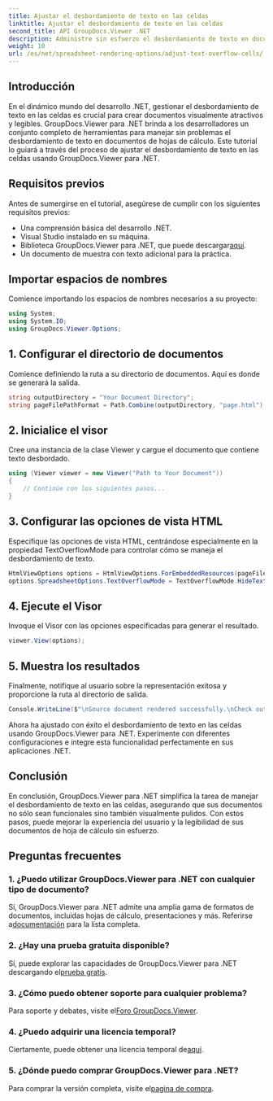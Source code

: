 ```yaml
---
title: Ajustar el desbordamiento de texto en las celdas
linktitle: Ajustar el desbordamiento de texto en las celdas
second_title: API GroupDocs.Viewer .NET
description: Administre sin esfuerzo el desbordamiento de texto en documentos .NET con GroupDocs.Viewer. Mejore la legibilidad y la experiencia del usuario. Descargue su prueba gratuita ahora.
weight: 10
url: /es/net/spreadsheet-rendering-options/adjust-text-overflow-cells/
---
```

## Introducción
En el dinámico mundo del desarrollo .NET, gestionar el desbordamiento de texto en las celdas es crucial para crear documentos visualmente atractivos y legibles. GroupDocs.Viewer para .NET brinda a los desarrolladores un conjunto completo de herramientas para manejar sin problemas el desbordamiento de texto en documentos de hojas de cálculo. Este tutorial lo guiará a través del proceso de ajustar el desbordamiento de texto en las celdas usando GroupDocs.Viewer para .NET.
## Requisitos previos
Antes de sumergirse en el tutorial, asegúrese de cumplir con los siguientes requisitos previos:
- Una comprensión básica del desarrollo .NET.
- Visual Studio instalado en su máquina.
- Biblioteca GroupDocs.Viewer para .NET, que puede descargar[aquí](https://releases.groupdocs.com/viewer/net/).
- Un documento de muestra con texto adicional para la práctica.
## Importar espacios de nombres
Comience importando los espacios de nombres necesarios a su proyecto:
```csharp
using System;
using System.IO;
using GroupDocs.Viewer.Options;
```
## 1. Configurar el directorio de documentos
Comience definiendo la ruta a su directorio de documentos. Aquí es donde se generará la salida.
```csharp
string outputDirectory = "Your Document Directory";
string pageFilePathFormat = Path.Combine(outputDirectory, "page.html");
```
## 2. Inicialice el visor
Cree una instancia de la clase Viewer y cargue el documento que contiene texto desbordado.
```csharp
using (Viewer viewer = new Viewer("Path to Your Document"))
{
    // Continúe con los siguientes pasos...
}
```
## 3. Configurar las opciones de vista HTML
Especifique las opciones de vista HTML, centrándose especialmente en la propiedad TextOverflowMode para controlar cómo se maneja el desbordamiento de texto.
```csharp
HtmlViewOptions options = HtmlViewOptions.ForEmbeddedResources(pageFilePathFormat);
options.SpreadsheetOptions.TextOverflowMode = TextOverflowMode.HideText;
```
## 4. Ejecute el Visor
Invoque el Visor con las opciones especificadas para generar el resultado.
```csharp
viewer.View(options);
```
## 5. Muestra los resultados
Finalmente, notifique al usuario sobre la representación exitosa y proporcione la ruta al directorio de salida.
```csharp
Console.WriteLine($"\nSource document rendered successfully.\nCheck output in {outputDirectory}.");
```
Ahora ha ajustado con éxito el desbordamiento de texto en las celdas usando GroupDocs.Viewer para .NET. Experimente con diferentes configuraciones e integre esta funcionalidad perfectamente en sus aplicaciones .NET.
## Conclusión
En conclusión, GroupDocs.Viewer para .NET simplifica la tarea de manejar el desbordamiento de texto en las celdas, asegurando que sus documentos no sólo sean funcionales sino también visualmente pulidos. Con estos pasos, puede mejorar la experiencia del usuario y la legibilidad de sus documentos de hoja de cálculo sin esfuerzo.
## Preguntas frecuentes
### 1. ¿Puedo utilizar GroupDocs.Viewer para .NET con cualquier tipo de documento?
 Sí, GroupDocs.Viewer para .NET admite una amplia gama de formatos de documentos, incluidas hojas de cálculo, presentaciones y más. Referirse a[documentación](https://tutorials.groupdocs.com/viewer/net/) para la lista completa.
### 2. ¿Hay una prueba gratuita disponible?
 Sí, puede explorar las capacidades de GroupDocs.Viewer para .NET descargando el[prueba gratis](https://releases.groupdocs.com/).
### 3. ¿Cómo puedo obtener soporte para cualquier problema?
 Para soporte y debates, visite el[Foro GroupDocs.Viewer](https://forum.groupdocs.com/c/viewer/9).
### 4. ¿Puedo adquirir una licencia temporal?
 Ciertamente, puede obtener una licencia temporal de[aquí](https://purchase.groupdocs.com/temporary-license/).
### 5. ¿Dónde puedo comprar GroupDocs.Viewer para .NET?
 Para comprar la versión completa, visite el[pagina de compra](https://purchase.groupdocs.com/buy).